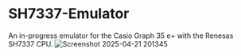 # SH7337-Emulator

An in-progress emulator for the Casio Graph 35 e+ with the Renesas SH7337 CPU.
![Screenshot 2025-04-21 201345](https://github.com/user-attachments/assets/cad57cf7-5036-442a-8b52-bc3c53861a42)
